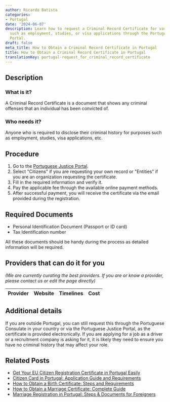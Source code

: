 ```yaml
---
author: Ricardo Batista
categories:
- Portugal
date: '2024-06-07'
description: Learn how to request a Criminal Record Certificate for various needs
  such as employment, studies, or visa applications through the Portuguese Justice
  Portal.
draft: false
meta_title: How to Obtain a Criminal Record Certificate in Portugal
title: How to Obtain a Criminal Record Certificate in Portugal
translationKey: portugal-request_for_criminal_record_certificate
---
```


## Description
### What is it?
A Criminal Record Certificate is a document that shows any criminal offenses that an individual has been convicted of.

### Who needs it?
Anyone who is required to disclose their criminal history for purposes such as employment, studies, visa applications, etc.

## Procedure
1. Go to the [Portuguese Justice Portal](https://justica.gov.pt/Registos/Criminal/Registo-Criminal).
2. Select "Citizens" if you are requesting your own record or "Entities" if you are an organization requesting the certificate.
3. Fill in the required information and verify it.
4. Pay the applicable fee through the available online payment methods.
5. After successful payment, you will receive the certificate via the email provided during the registration.
   
## Required Documents
- Personal Identification Document (Passport or ID card)
- Tax Identification number

All these documents should be handy during the process as detailed information will be required.

## Providers that can do it for you

_(We are currently curating the best providers. If you are or know a provider, please contact us or edit the page directly)_

| Provider        |     Website     |     Timelines    |       Cost      |
| :-------------: | :-------------: |  :-------------: | :-------------: |

## Additional details
If you are outside Portugal, you can still request this through the Portuguese Consulate in your country or via the Portuguese Justice Portal, as the certificate is provided electronically. If you are applying for a job as a driver or a recruitment company is asking for it, it is likely they need to ensure you have no criminal history that may affect your role.


## Related Posts

- [Get Your EU Citizen Registration Certificate in Portugal Easily](https://tramitit.com/guides/portugal/request_for_registration_certificate_for_eu_citizen/)
- [Citizen Card in Portugal: Application Guide and Requirements](https://tramitit.com/guides/portugal/request_for_citizen_card/)
- [How to Obtain a Birth Certificate: Steps and Requirements](https://tramitit.com/guides/portugal/request_for_birth_certificate/)
- [How to Obtain a Marriage Certificate: Complete Guide](https://tramitit.com/guides/portugal/request_for_marriage_certificate/)
- [Marriage Registration in Portugal: Steps & Documents for Foreigners](https://tramitit.com/guides/portugal/registration_of_marriage_of_foreign_citizen_in_portugal/)
